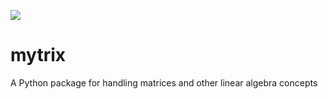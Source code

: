 ![](https://img.shields.io/badge/language-python_(3.7.0)-blue.svg)

# mytrix
A Python package for handling matrices and other linear algebra concepts
